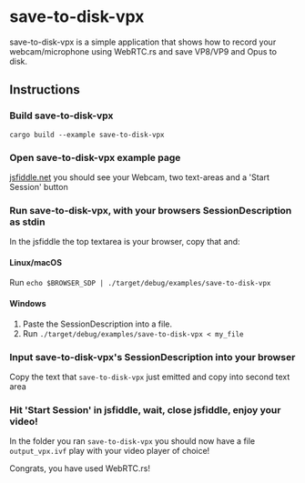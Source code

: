 # save-to-disk-vpx
save-to-disk-vpx is a simple application that shows how to record your webcam/microphone using WebRTC.rs and save VP8/VP9 and Opus to disk.

## Instructions
### Build save-to-disk-vpx
```shell
cargo build --example save-to-disk-vpx
```

### Open save-to-disk-vpx example page
[jsfiddle.net](https://jsfiddle.net/vfmcg8rk/1/) you should see your Webcam, two text-areas and a 'Start Session' button

### Run save-to-disk-vpx, with your browsers SessionDescription as stdin
In the jsfiddle the top textarea is your browser, copy that and:
#### Linux/macOS
Run `echo $BROWSER_SDP | ./target/debug/examples/save-to-disk-vpx`
#### Windows
1. Paste the SessionDescription into a file.
1. Run `./target/debug/examples/save-to-disk-vpx < my_file`

### Input save-to-disk-vpx's SessionDescription into your browser
Copy the text that `save-to-disk-vpx` just emitted and copy into second text area

### Hit 'Start Session' in jsfiddle, wait, close jsfiddle, enjoy your video!
In the folder you ran `save-to-disk-vpx` you should now have a file `output_vpx.ivf` play with your video player of choice!

Congrats, you have used WebRTC.rs!
